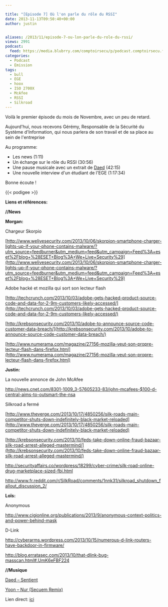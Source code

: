 ```yaml
---

title: "[Episode 7] Où l'on parle du rôle du RSSI"
date: 2013-11-13T09:50:40+00:00
author: justin


aliases: /2013/11/episode-7-ou-lon-parle-du-role-du-rssi/
views: 2991
podcast:
  feed: https://media.blubrry.com/comptoirsecu/p/podcast.comptoirsecu.fr/CSEC.EP07.2013-11-13.RSSI.mp3
categories:
  - Podcast
  - Emission
tags:
  - bull
  - EGE
  - hoox
  - ISO 2700X
  - McAfee
  - RSSI
  - Silkroad
---
```

Voilà le premier épisode du mois de Novembre, avec un peu de retard.

Aujourd'hui, nous recevons Gérémy, Responsable de la Sécurité du Système d'Information, qui nous parlera de son travail et de sa place au sein de l'entreprise

Au programme:

  * Les news (1:11)
  * Un échange sur le rôle du RSSI (30:56)
  * Une pause musicale avec un extrait de [Daed](https://soundcloud.com/daed/sentient) (42:15)
  * Une nouvelle interview d'un étudiant de l'EGE (1:17:34)

Bonne écoute !



{{< podigee >}}






**Liens et références:**

**//News**

**Morgan:**

Chargeur Skorpio

[http://www.welivesecurity.com/2013/10/06/skorpion-smartphone-charger-lights-up-if-your-phone-contains-malware/?utm_source=feedburner&utm_medium=feed&utm_campaign=Feed%3A+eset%2Fblog+%28ESET+Blog%3A+We+Live+Security%29](http://www.welivesecurity.com/2013/10/06/skorpion-smartphone-charger-lights-up-if-your-phone-contains-malware/?utm_source=feedburner&utm_medium=feed&utm_campaign=Feed%3A+eset%2Fblog+%28ESET+Blog%3A+We+Live+Security%29)

Adobe hacké et mozilla qui sort son lecteur flash

[http://techcrunch.com/2013/10/03/adobe-gets-hacked-product-source-code-and-data-for-2-9m-customers-likely-accessed/](http://techcrunch.com/2013/10/03/adobe-gets-hacked-product-source-code-and-data-for-2-9m-customers-likely-accessed/)


  [http://krebsonsecurity.com/2013/10/adobe-to-announce-source-code-customer-data-breach/](http://krebsonsecurity.com/2013/10/adobe-to-announce-source-code-customer-data-breach/)



  [http://www.numerama.com/magazine/27156-mozilla-veut-son-propre-lecteur-flash-dans-firefox.html](http://www.numerama.com/magazine/27156-mozilla-veut-son-propre-lecteur-flash-dans-firefox.html)



  <strong>Justin:</strong>



  La nouvelle annonce de John McAfee



  <a href="http://news.cnet.com/8301-1009_3-57605233-83/john-mcafees-$100-d-central-aims-to-outsmart-the-nsa">http://news.cnet.com/8301-1009_3-57605233-83/john-mcafees-$100-d-central-aims-to-outsmart-the-nsa</a>



  Silkroad a fermé



  [http://www.theverge.com/2013/10/17/4850256/silk-roads-main-competitor-shuts-down-indefinitely-black-market-reloaded](http://www.theverge.com/2013/10/17/4850256/silk-roads-main-competitor-shuts-down-indefinitely-black-market-reloaded)



  [http://krebsonsecurity.com/2013/10/feds-take-down-online-fraud-bazaar-silk-road-arrest-alleged-mastermind/](http://krebsonsecurity.com/2013/10/feds-take-down-online-fraud-bazaar-silk-road-arrest-alleged-mastermind/)



  <a href="http://securityaffairs.co/wordpress/18299/cyber-crime/silk-road-online-drug-marketplace-sized-fbi.html">http://securityaffairs.co/wordpress/18299/cyber-crime/silk-road-online-drug-marketplace-sized-fbi.html</a>



  <a href="http://www.fr.reddit.com/r/SilkRoad/comments/1nnk31/silkroad_shutdown_fallout_discussion_2/">http://www.fr.reddit.com/r/SilkRoad/comments/1nnk31/silkroad_shutdown_fallout_discussion_2/</a>



  <strong>Loïs:</strong>



  Anonymous



  <a href="http://www.cigionline.org/publications/2013/9/anonymous-context-politics-and-power-behind-mask">http://www.cigionline.org/publications/2013/9/anonymous-context-politics-and-power-behind-mask</a>



  D-Link



  <a href="http://cyberarms.wordpress.com/2013/10/15/numerous-d-link-routers-have-backdoor-in-firmware/">http://cyberarms.wordpress.com/2013/10/15/numerous-d-link-routers-have-backdoor-in-firmware/</a>



  <a href="http://blog.erratasec.com/2013/10/that-dlink-bug-masscan.html#.UmK6eFBF224">http://blog.erratasec.com/2013/10/that-dlink-bug-masscan.html#.UmK6eFBF224</a>



  <strong>//Musique</strong>



  <a href="https://soundcloud.com/daed/sentient">Daed – Sentient</a>



  <a href="https://soundcloud.com/secuem/yoon-nur-secuem-remix">Yoon – Nur (Secuem Remix)</a>






  Lien direct: <a href="https://media.blubrry.com/comptoirsecu/p/www.comptoirsecu.fr/Episode/ComptoirSecu_Episode_07_RSSI.mp3">ici</a>
